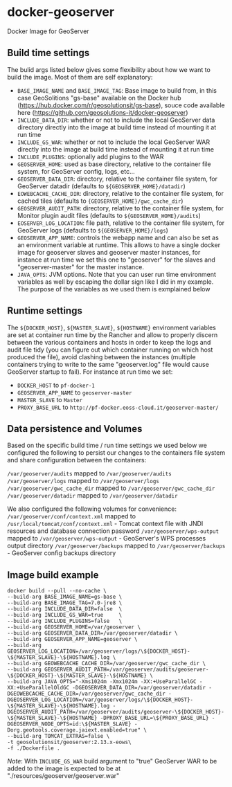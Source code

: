 # docker-geoserver
Docker Image for GeoServer

Build time settings
-------------------
The bulid args listed below gives some flexibility about how we want to build the image. Most of them are self explanatory:

- `BASE_IMAGE_NAME` and `BASE_IMAGE_TAG`: Base image to build from, in this case GeoSolitions "gs-base" available on the Docker hub (https://hub.docker.com/r/geosolutionsit/gs-base), souce code available here (https://github.com/geosolutions-it/docker-geoserver)
- `INCLUDE_DATA_DIR`: whether or not to include the local GeoServer data directory directly into the image at build time instead of mounting it at run time
- `INCLUDE_GS_WAR`:   whether or not to include the local GeoServer WAR directly into the image at build time instead of mounting it at run time
- `INCLUDE_PLUGINS`:  optionally add plugins to the WAR
- `GEOSERVER_HOME`:   used as base directory, relative to the container file system, for GeoServer config, logs, etc...
- `GEOSERVER_DATA_DIR`:     directory, relative to the container file system, for GeoServer datadir (defaults to `${GEOSERVER_HOME}/datadir`)
- `EOWEBCACHE_CACHE_DIR`:  directory, relative to the container file system, for cached tiles (defaults to `{GEOSERVER_HOME}/gwc_cache_dir`)
- `GEOSERVER_AUDIT_PATH`:   directory, relative to the container file system, for Monitor plugin audit files (defaults to `${GEOSERVER_HOME}/audits`)
- `EOSERVER_LOG_LOCATION`: file path, relative to the container file system, for GeoServer logs (defaults to `${GEOSERVER_HOME}/logs`)
- `GEOSERVER_APP_NAME`: controls the webapp name and can also be set as an environment variable at runtime. This allows to have a single docker image for geoserver slaves and geoserver master instances, for instance at run time we set this one to "geoserver" for the slaves and "geoserver-master" for the master instance.
- `JAVA_OPTS`: JVM options. Note that you can user run time environment variables as well by escaping the dollar sign like I did in my example. The purpose of the variables as we used them is exmplained below

Runtime settings
----------------
The `${DOCKER_HOST}`, `${MASTER_SLAVE}`, `${HOSTNAME}` environment variables are set at container run time by the Rancher and allow to properly discern between the various containers and hosts in order to keep the logs and audit file tidy (you can figure out which container running on which host produced the file), avoid clashing between the instances (multiple containers trying to write to the same "geoserver.log" file would cause GeoServer startup to fail). For instance at run time we set:

- `DOCKER_HOST` to `pf-docker-1`
- `GEOSERVER_APP_NAME` to `geoserver-master`
- `MASTER_SLAVE` to `Master`
- `PROXY_BASE_URL` to `http://pf-docker.eoss-cloud.it/geoserver-master/`

Data persistence and Volumes
----------------------------
Based on the specific build time / run time settings we used below we configured the following to persist our changes to the containers file system and share configuration between the containers:

`/var/geoserver/audits` mapped to `/var/geoserver/audits`
`/var/geoserver/logs` mapped to `/var/geoserver/logs`
`/var/geoserver/gwc_cache_dir` mapped to `/var/geoserver/gwc_cache_dir`
`/var/geoserver/datadir` mapped to `/var/geoserver/datadir`

We also configured the following volumes for convenience:
`/var/geoserver/conf/context.xml` mapped to `/usr/local/tomcat/conf/context.xml` - Tomcat context file with JNDI resources and database connection password
`/var/geoserver/wps-output` mapped to `/var/geoserver/wps-output` - GeoServer's WPS processes output directory
`/var/geoserver/backups` mapped to `/var/geoserver/backups` - GeoServer config backups directory

Image build example
-------------------
```
docker build --pull --no-cache \
--build-arg BASE_IMAGE_NAME=gs-base \
--build-arg BASE_IMAGE_TAG=7.0-jre8 \
--build-arg INCLUDE_DATA_DIR=false  \
--build-arg INCLUDE_GS_WAR=true     \
--build-arg INCLUDE_PLUGINS=false   \
--build-arg GEOSERVER_HOME=/var/geoserver \
--build-arg GEOSERVER_DATA_DIR=/var/geoserver/datadir \
--build-arg GEOSERVER_APP_NAME=geoserver \
--build-arg GEOSERVER_LOG_LOCATION=/var/geoserver/logs/\${DOCKER_HOST}-\${MASTER_SLAVE}-\${HOSTNAME}.log \
--build-arg GEOWEBCACHE_CACHE_DIR=/var/geoserver/gwc_cache_dir \
--build-arg GEOSERVER_AUDIT_PATH=/var/geoserver/audits/geoserver-\${DOCKER_HOST}-\${MASTER_SLAVE}-\${HOSTNAME} \
--build-arg JAVA_OPTS="-Xms1024m -Xmx1024m -XX:+UseParallelGC -XX:+UseParallelOldGC -DGEOSERVER_DATA_DIR=/var/geoserver/datadir -DGEOWEBCACHE_CACHE_DIR=/var/geoserver/gwc_cache_dir -DGEOSERVER_LOG_LOCATION=/var/geoserver/logs/\${DOCKER_HOST}-\${MASTER_SLAVE}-\${HOSTNAME}.log -DGEOSERVER_AUDIT_PATH=/var/geoserver/audits/geoserver-\${DOCKER_HOST}-\${MASTER_SLAVE}-\${HOSTNAME} -DPROXY_BASE_URL=\${PROXY_BASE_URL} -DGEOSERVER_NODE_OPTS=id:\${MASTER_SLAVE} -Dorg.geotools.coverage.jaiext.enabled=true" \
--build-arg TOMCAT_EXTRAS=false \
-t geosolutionsit/geoserver:2.13.x-eows\
-f ./Dockerfile .
```

*Note*: With `INCLUDE_GS_WAR` build argument to "true" GeoServer WAR to be added to the image is expected to be at "./resources/geoserver/geoserver.war"

